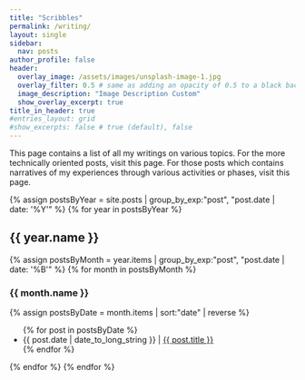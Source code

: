 ```yaml
---
title: "Scribbles"
permalink: /writing/
layout: single
sidebar:
  nav: posts
author_profile: false
header:
  overlay_image: /assets/images/unsplash-image-1.jpg
  overlay_filter: 0.5 # same as adding an opacity of 0.5 to a black background
  image_description: "Image Description Custom"
  show_overlay_excerpt: true
title_in_header: true
#entries_layout: grid
#show_excerpts: false # true (default), false
---
```


This page contains a list of all my writings on various topics. For the more technically oriented posts, visit this page. 
For those posts which contains narratives of my experiences through various activities or phases, visit this page. 

<!-- Posts by year 
{% assign postsByYear = site.posts | group_by_exp:"post", "post.date | date: '%Y'" %}
{% for year in postsByYear %}
<h1>{{ year.name }}</h1>
<ul>
  {% for post in year.items %}
    <li>
      <a href="{{ post.url | relative_url }}">{{ post.title }}-{{ post.date | date_to_long_string }}</a>
    </li>
  {% endfor %}
</ul>
{% endfor %}
-->

<!-- Posts by year and month -->
{% assign postsByYear = site.posts | group_by_exp:"post", "post.date | date: '%Y'" %}
{% for year in postsByYear %}
<h2>{{ year.name }}</h2>
{% assign postsByMonth = year.items | group_by_exp:"post", "post.date | date: '%B'" %}
{% for month in postsByMonth %}
<h3>{{ month.name }}</h3>
{% assign postsByDate = month.items | sort:"date" | reverse %}
<ul>
  {% for post in postsByDate %}
    <li>
     {{ post.date | date_to_long_string }} | <a href="{{ post.url | relative_url }}">{{ post.title }}</a>      
    </li>
  {% endfor %}
</ul>
{% endfor %}
{% endfor %}



<!-- Posts by specific tag and year 
{% assign postsByYear = site.tags.Post-Formats | group_by_exp:"post", "post.date | date: '%Y'" %}
{% for year in postsByYear %}
<h1>{{ year.name }}</h1>
<ul>
  {% for post in year.items %}
    <li>
      <a href="{{ post.url | relative_url }}">{{ post.title }}-{{ post.date | date_to_long_string }}</a>
    </li>
  {% endfor %}
</ul>
{% endfor %}
-->

<!-- Posts by tag and year
{% for tag in site.tags %}
{% assign name = tag[0] %}
<h1>{{ name }}</h1>
{% assign postsByYear = tag[1] | group_by_exp:"post", "post.date | date: '%Y'" %}
{% for year in postsByYear %}
  <h1>{{ year.name }}</h1>
  <ul>
  {% for post in year.items %}
    <li>
      <a href="{{ post.url | relative_url }}">{{ post.title }}-{{ post.date | date_to_long_string }}</a>
    </li>
  {% endfor %}
  </ul>
{% endfor %}
{% endfor %}
-->

<!-- Posts by collection 
{% for collection in site.collections %}
{% assign name = collection.label %}
  <h1>{{ name }}</h1>
  {% for post in site.[name] %}
  <ul>
    <li><a href="{{ post.url }}">{{ post.title }}</a></li>
  </ul>
  {% endfor %}
{% endfor %}
-->

<!-- Posts by specific collection 
<h1>TW</h1>
{% for post in site.technical-posts %}
<ul>
  <li><a href="{{ post.url }}">{{ post.title }}</a></li>
</ul>
{% endfor %}
-->


<!-- List of all posts
<ul>
  {% for post in site.posts %}
    <li>
      <a href="{{ post.url }}">{{ post.title }}</a>
    </li>
  {% endfor %}
</ul>
-->
